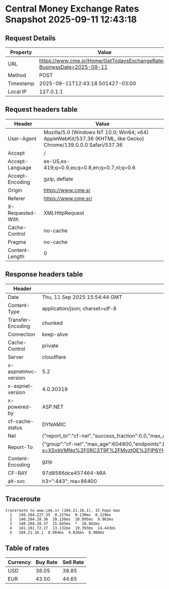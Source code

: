 # Central Money Exchange Rates Snapshot 2025-09-11 12:43:18
## Request Details

| Property | Value |
|----------|-------|
| URL | https://www.cme.sr/Home/GetTodaysExchangeRates/?BusinessDate=2025-09-11 |
| Method | POST |
| Timestamp | 2025-09-11T12:43:18.501427-03:00 |
| Local IP | 127.0.1.1 |
    
## Request headers table

| Header | Value |
|--------|-------|
| User-Agent | Mozilla/5.0 (Windows NT 10.0; Win64; x64) AppleWebKit/537.36 (KHTML, like Gecko) Chrome/139.0.0.0 Safari/537.36 |
| Accept | */* |
| Accept-Language | es-US,es-419;q=0.9,es;q=0.8,en;q=0.7,nl;q=0.6 |
| Accept-Encoding | gzip, deflate |
| Origin | https://www.cme.sr |
| Referer | https://www.cme.sr/ |
| X-Requested-With | XMLHttpRequest |
| Cache-Control | no-cache |
| Pragma | no-cache |
| Content-Length | 0 |

    
## Response headers table
| Header | Value |
|--------|-------|
| Date | Thu, 11 Sep 2025 15:54:44 GMT |
| Content-Type | application/json; charset=utf-8 |
| Transfer-Encoding | chunked |
| Connection | keep-alive |
| Cache-Control | private |
| Server | cloudflare |
| x-aspnetmvc-version | 5.2 |
| x-aspnet-version | 4.0.30319 |
| x-powered-by | ASP.NET |
| cf-cache-status | DYNAMIC |
| Nel | {"report_to":"cf-nel","success_fraction":0.0,"max_age":604800} |
| Report-To | {"group":"cf-nel","max_age":604800,"endpoints":[{"url":"https://a.nel.cloudflare.com/report/v4?s=XSvbVMNq%2F0RC3T9F%2FMyztOE%2FIP6YHCVegZqL9S55709ZH8s465Nk1wi8DXNMynnpJ3L0jNIN7Wlgw2jXDMKSvvsi3hSAnk3S3Zk%3D"}]} |
| Content-Encoding | gzip |
| CF-RAY | 97d8586dce457464-MIA |
| alt-svc | h3=":443"; ma=86400 |

## Traceroute 

```
traceroute to www.cme.sr (104.21.16.1), 15 hops max
  1   140.204.227.35  0.227ms  0.130ms  0.129ms 
  2   140.204.28.36  10.136ms  10.095ms  9.963ms 
  3   140.204.28.37  15.645ms  *  10.942ms 
  4   141.101.72.27  13.132ms  19.393ms  14.443ms 
  5   104.21.16.1  8.964ms  9.026ms  8.900ms 

```


## Table of rates

| Currency | Buy Rate | Sell Rate |
|----------|----------|-----------|
| USD | 38.05 | 38.85 |
| EUR | 43.50 | 44.65 |
